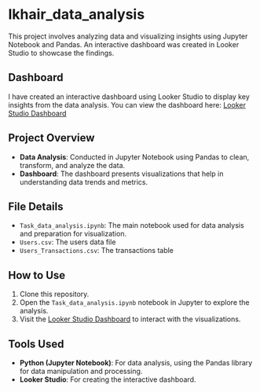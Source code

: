 # Ikhair_data_analysis

This project involves analyzing data and visualizing insights using Jupyter Notebook and Pandas. An interactive dashboard was created in Looker Studio to showcase the findings.

## Dashboard
I have created an interactive dashboard using Looker Studio to display key insights from the data analysis. You can view the dashboard here:
[Looker Studio Dashboard](https://lookerstudio.google.com/reporting/f8f8185b-9e52-4482-bb64-e07c3b7f3c3c)

## Project Overview
- **Data Analysis**: Conducted in Jupyter Notebook using Pandas to clean, transform, and analyze the data.
- **Dashboard**: The dashboard presents visualizations that help in understanding data trends and metrics.

## File Details
- `Task_data_analysis.ipynb`: The main notebook used for data analysis and preparation for visualization.
- `Users.csv`: The users data file
- `Users_Transactions.csv`: The transactions table
  
## How to Use
1. Clone this repository.
2. Open the `Task_data_analysis.ipynb` notebook in Jupyter to explore the analysis.
3. Visit the [Looker Studio Dashboard](https://lookerstudio.google.com/reporting/f8f8185b-9e52-4482-bb64-e07c3b7f3c3c) to interact with the visualizations.

## Tools Used
- **Python (Jupyter Notebook)**: For data analysis, using the Pandas library for data manipulation and processing.
- **Looker Studio**: For creating the interactive dashboard.

